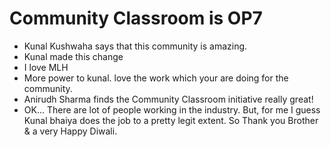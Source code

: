 # Community Classroom is OP7

- Kunal Kushwaha says that this community is amazing.
- Kunal made this change
- I love MLH
- More power to kunal. love the work which your are doing for the community.
- Anirudh Sharma finds the Community Classroom initiative really great!
- OK... There are lot of people working in the industry. But, for me I guess Kunal bhaiya does the job to a pretty legit extent. So Thank you Brother & a very Happy Diwali.
